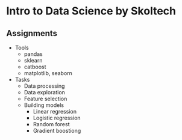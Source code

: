 # Intro to Data Science by Skoltech
## Assignments

- Tools
  - pandas
  - sklearn
  - catboost
  - matplotlib, seaborn
- Tasks
  - Data processing
  - Data exploration
  - Feature selection
  - Building models
    - Linear regression
    - Logistic regression
    - Random forest
    - Gradient boostiong
